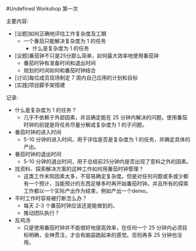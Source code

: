 #Undefined Workshop 第一次

主要内容:

 - [议题]如何正确地评估工作复杂度及工期
 	- 一个番茄只能解决复杂度为 1 的任务
 		- 什么是复杂度为 1 的任务
 - [议题]番茄钟不只是25分那么简单，如何最大效率地使用番茄钟
 	- 番茄时钟有准备时间和退出时间
 	- 规划的时间如何和番茄时钟结合
 - [讨论]每位成员现场制定 7 周内自己应用的计划和目标
 - [实践]项目脚手架搭建

记录:

 - 什么是复杂度为 1 的任务 ?
 	- 几乎不依赖于外部因素，并且确定能在 25 分钟内解决的问题。使用番茄时钟的前提是将任务尽量分解成复杂度为 1 的子问题。
 - 番茄时钟的进入时间
 	- 5-10 分钟的进入时间，用于评估是否是复杂度为 1 的任务，并确定具体的产出。
 - 番茄时钟的退出时间
 	- 5-10 分钟的退出时间，用于总结前25分钟内是否出现了意料之外的因素。
 - 找资料、探索解决方案的这种工作如何用番茄时钟管理？
	- 这类工作未知因素太多，不容易确定复杂度。但是对任何问题或多或少都有一个预计，当能预计的东西足够多时再开始番茄时钟。并且所有的探索工作都以一个实际产出作为结束，例如产出一个demo。
 - 平时工作时容易被打断怎么办？
 	- 每天 2-3 个番茄时钟应该还是能做到的。
 	- 推动团队执行？
 - 反鸡汤
 	- 只是使用番茄时钟并不能很好地提高效率，在任何一个 25 分钟内必须目标明确，全神贯注，才会有脑袋跑起来的感觉。否则再多 25 分钟也没用。


 	
 
